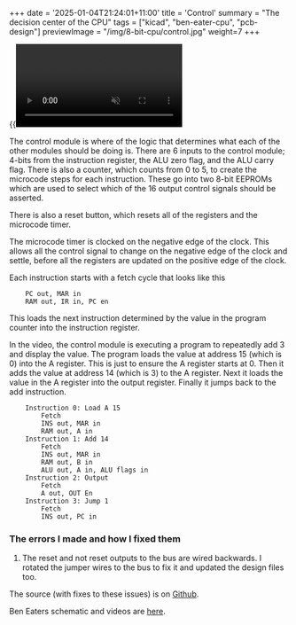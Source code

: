 +++
date = '2025-01-04T21:24:01+11:00'
title = 'Control'
summary = "The decision center of the CPU"
tags = ["kicad", "ben-eater-cpu", "pcb-design"]
previewImage = "/img/8-bit-cpu/control.jpg"
weight=7
+++

{{<video src="control" loop="true" autoplay="true" muted="true">}}

The control module is where of the logic that determines what each of the other modules should be doing is. There are 6 inputs to the control module; 4-bits from the instruction register, the ALU zero flag, and the ALU carry flag. There is also a counter, which counts from 0 to 5, to create the microcode steps for each instruction. These go into two 8-bit EEPROMs which are used to select which of the 16 output control signals should be asserted.

There is also a reset button, which resets all of the registers and the microcode timer.

The microcode timer is clocked on the negative edge of the clock. This allows all the control signal to change on the negative edge of the clock and settle, before all the registers are updated on the positive edge of the clock.

Each instruction starts with a fetch cycle that looks like this
~~~
    PC out, MAR in
    RAM out, IR in, PC en
~~~
This loads the next instruction determined by the value in the program counter into the instruction register.

In the video, the control module is executing a program to repeatedly add 3 and display the value. The program loads the value at address 15 (which is 0) into the A register. This is just to ensure the A register starts at 0. Then it adds the value at address 14 (which is 3) to the A register. Next it loads the value in the A register into the output register. Finally it jumps back to the add instruction.
~~~
    Instruction 0: Load A 15
        Fetch
        INS out, MAR in
        RAM out, A in
    Instruction 1: Add 14
        Fetch
        INS out, MAR in
        RAM out, B in 
        ALU out, A in, ALU flags in
    Instruction 2: Output
        Fetch
        A out, OUT En
    Instruction 3: Jump 1
        Fetch
        INS out, PC in
~~~

### The errors I made and how I fixed them

1. The reset and not reset outputs to the bus are wired backwards. I rotated the jumper wires to the bus to fix it and updated the design files too.

The source (with fixes to these issues) is on [Github](https://github.com/Robert-Riordan-UCD/8_Bit_CPU_PCB/tree/main/Control).

Ben Eaters schematic and videos are [here](https://eater.net/8bit/control).
